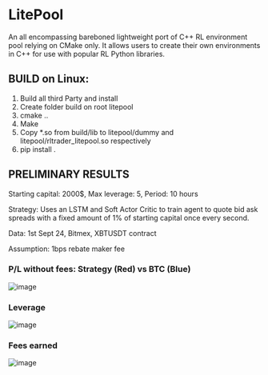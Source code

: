 # LitePool
An all encompassing bareboned lightweight port of C++ RL environment pool relying on CMake only.
It allows users to create their own environments in C++ for use with popular RL Python libraries.

## BUILD on Linux:
1. Build all third Party and install
2. Create folder build on root litepool
3. cmake ..
4. Make
5. Copy *.so from build/lib to litepool/dummy and litepool/rltrader_litepool.so respectively
6. pip install .

## PRELIMINARY RESULTS

Starting capital: 2000$, Max leverage: 5, Period: 10 hours

Strategy: Uses an LSTM and Soft Actor Critic to train agent to quote bid ask spreads with a fixed amount of 1% of starting capital once every second.

Data: 1st Sept 24, Bitmex, XBTUSDT contract

Assumption: 1bps rebate maker fee


### P/L without fees: Strategy (Red) vs BTC (Blue)
![image](https://github.com/user-attachments/assets/ce2cffb0-723c-49b5-8130-1627c27332b0)


### Leverage
![image](https://github.com/user-attachments/assets/e8636b3b-b22c-4c0b-a030-ddcdb02a03c8)

### Fees earned
![image](https://github.com/user-attachments/assets/098b68bd-8cec-4796-9181-9c6299f63206)



